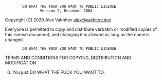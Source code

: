             DO WHAT THE FUCK YOU WANT TO PUBLIC LICENSE
                    Version 2, December 2004

 Copyright (C) 2020 Alex Vakhitov <alex@vakhitov.dev>

 Everyone is permitted to copy and distribute verbatim or modified
 copies of this license document, and changing it is allowed as long
 as the name is changed.

            DO WHAT THE FUCK YOU WANT TO PUBLIC LICENSE
   TERMS AND CONDITIONS FOR COPYING, DISTRIBUTION AND MODIFICATION

  0. You just DO WHAT THE FUCK YOU WANT TO.

